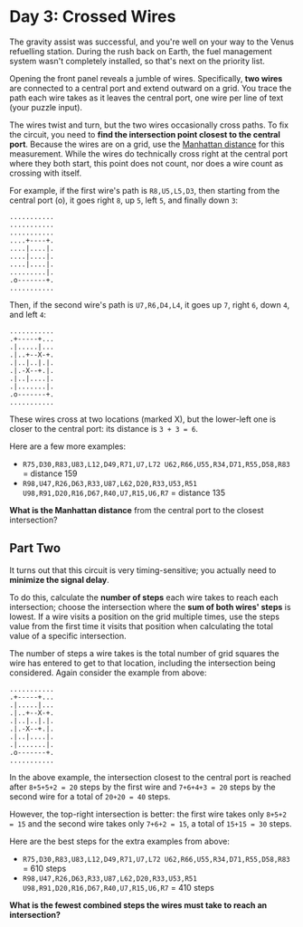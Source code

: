 # Day 3: Crossed Wires

The gravity assist was successful, and you're well on your way to the Venus refuelling station. During the rush back on Earth, the fuel management system wasn't completely installed, so that's next on the priority list.

Opening the front panel reveals a jumble of wires. Specifically, **two wires** are connected to a central port and extend outward on a grid. You trace the path each wire takes as it leaves the central port, one wire per line of text (your puzzle input).

The wires twist and turn, but the two wires occasionally cross paths. To fix the circuit, you need to **find the intersection point closest to the central port**. Because the wires are on a grid, use the [Manhattan distance](https://en.wikipedia.org/wiki/Taxicab_geometry) for this measurement. While the wires do technically cross right at the central port where they both start, this point does not count, nor does a wire count as crossing with itself.

For example, if the first wire's path is `R8,U5,L5,D3`, then starting from the central port (o), it goes right `8`, up `5`, left `5`, and finally down `3`:

```
...........
...........
...........
....+----+.
....|....|.
....|....|.
....|....|.
.........|.
.o-------+.
...........
```

Then, if the second wire's path is `U7,R6,D4,L4`, it goes up `7`, right `6`, down `4`, and left `4`:

```
...........
.+-----+...
.|.....|...
.|..+--X-+.
.|..|..|.|.
.|.-X--+.|.
.|..|....|.
.|.......|.
.o-------+.
...........
```

These wires cross at two locations (marked X), but the lower-left one is closer to the central port: its distance is `3 + 3 = 6`.

Here are a few more examples:

-   `R75,D30,R83,U83,L12,D49,R71,U7,L72 U62,R66,U55,R34,D71,R55,D58,R83` = distance 159
-   `R98,U47,R26,D63,R33,U87,L62,D20,R33,U53,R51 U98,R91,D20,R16,D67,R40,U7,R15,U6,R7` = distance 135

**What is the Manhattan distance** from the central port to the closest intersection?

## Part Two

It turns out that this circuit is very timing-sensitive; you actually need to **minimize the signal delay**.

To do this, calculate the **number of steps** each wire takes to reach each intersection; choose the intersection where the **sum of both wires' steps** is lowest. If a wire visits a position on the grid multiple times, use the steps value from the first time it visits that position when calculating the total value of a specific intersection.

The number of steps a wire takes is the total number of grid squares the wire has entered to get to that location, including the intersection being considered. Again consider the example from above:

```
...........
.+-----+...
.|.....|...
.|..+--X-+.
.|..|..|.|.
.|.-X--+.|.
.|..|....|.
.|.......|.
.o-------+.
...........
```

In the above example, the intersection closest to the central port is reached after `8+5+5+2 = 20` steps by the first wire and `7+6+4+3 = 20` steps by the second wire for a total of `20+20 = 40` steps.

However, the top-right intersection is better: the first wire takes only `8+5+2 = 15` and the second wire takes only `7+6+2 = 15`, a total of `15+15 = 30` steps.

Here are the best steps for the extra examples from above:

-   `R75,D30,R83,U83,L12,D49,R71,U7,L72 U62,R66,U55,R34,D71,R55,D58,R83` = 610 steps
-   `R98,U47,R26,D63,R33,U87,L62,D20,R33,U53,R51 U98,R91,D20,R16,D67,R40,U7,R15,U6,R7` = 410 steps

**What is the fewest combined steps the wires must take to reach an intersection?**
